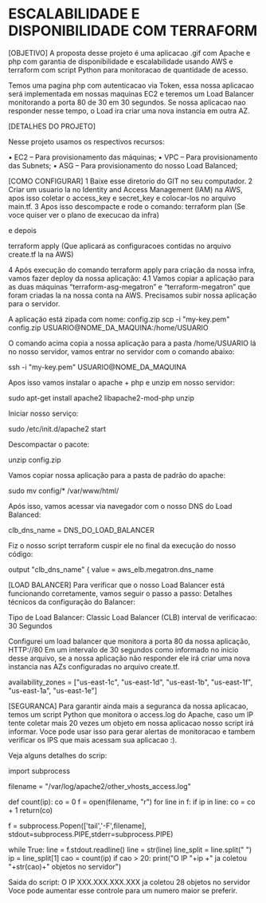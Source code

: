 # ESCALABILIDADE E DISPONIBILIDADE COM TERRAFORM

[OBJETIVO]
A proposta desse projeto é uma aplicacao .gif com Apache e php com garantia de disponibilidade e escalabilidade usando AWS e terraform com script Python para monitoracao
de quantidade de acesso.

Temos uma pagina php com autenticacao via Token, essa nossa aplicacao será implementada em nossas maquinas EC2 e teremos um Load Balancer monitorando a porta 80 de 30
em 30 segundos.
Se nossa aplicacao nao responder nesse tempo, o Load ira criar uma nova instancia em outra AZ.


[DETALHES DO PROJETO]

Nesse projeto usamos os respectivos recursos:

•	EC2 – Para provisionamento das máquinas;
•	VPC – Para provisionamento das Subnets; 
•	ASG – Para provisionamento do nosso Load Balanced;

[COMO CONFIGURAR]
1 Baixe esse diretorio do GIT no seu computador.
2 Criar um usuario la no Identity and Access Management (IAM) na AWS, apos isso coletar o access_key e secret_key e colocar-los no arquivo main.tf.
3 Apos isso descompacte e rode o comando: 
terraform plan (Se voce quiser ver o plano de execucao da infra) 

e depois 

terraform apply (Que aplicará as configuracoes contidas no arquivo create.tf la na AWS) 

4 Após execução do comando terraform apply para criação da nossa infra, vamos fazer deploy da nossa aplicação:
4.1 Vamos copiar a aplicação para as duas máquinas “terraform-asg-megatron” e “terraform-megatron” que foram criadas la na nossa conta na AWS.
Precisamos subir nossa aplicação para o servidor.

A aplicação está zipada com nome: config.zip
scp -i "my-key.pem" config.zip USUARIO@NOME_DA_MAQUINA:/home/USUARIO

O comando acima copia a nossa aplicação para a pasta /home/USUARIO lá no nosso servidor, vamos entrar no servidor com o comando abaixo:

ssh -i "my-key.pem" USUARIO@NOME_DA_MAQUINA

Apos isso vamos instalar o apache + php e unzip em nosso servidor:

sudo apt-get install apache2 libapache2-mod-php unzip

Iniciar nosso serviço:

sudo /etc/init.d/apache2 start

Descompactar o pacote:

unzip config.zip

Vamos copiar nossa aplicação para a pasta de padrão do apache:

sudo mv config/* /var/www/html/

Após isso, vamos acessar via navegador com o nosso DNS do Load Balanced:

clb_dns_name = DNS_DO_LOAD_BALANCER

Fiz o nosso script terraform cuspir ele no final da execução do nosso código:

output "clb_dns_name" {
  value       = aws_elb.megatron.dns_name


[LOAD BALANCER]
Para verificar que o nosso Load Balancer está funcionando corretamente, vamos seguir o passo a passo:
Detalhes técnicos da configuração do Balancer:
	
Tipo de Load Balancer: Classic Load Balancer (CLB)
interval de verificacao:	30 Segundos

	 
Configurei um load balancer que monitora a porta 80 da nossa aplicação, HTTP://80
Em um intervalo de 30 segundos como informado no inicio desse arquivo, se a nossa aplicação não responder ele irá criar uma nova instancia nas AZs configuradas 
no arquivo create.tf.

availability_zones = ["us-east-1c", "us-east-1d", "us-east-1b", "us-east-1f", "us-east-1a", "us-east-1e"]

[SEGURANCA]
Para garantir ainda mais a seguranca da nossa aplicacao, temos um script Python que monitora o access.log do Apache, caso um IP tente coletar mais 20 vezes um 
objeto em nossa aplicacao nosso script irá informar.
Voce pode usar isso para gerar alertas de monitoracao e tambem verificar os IPS que mais acessam sua aplicacao :).

Veja alguns detalhes do scrip:

import subprocess

filename = "/var/log/apache2/other_vhosts_access.log"

def count(ip):
        co = 0
        f = open(filename, "r")
        for line in f:
                if ip in line:
                        co = co + 1 
        return(co)                     

f = subprocess.Popen(['tail','-F',filename],\
        stdout=subprocess.PIPE,stderr=subprocess.PIPE)
        
while True:
    line = f.stdout.readline()
    line = str(line)
    line_split = line.split(" ")
    ip = line_split[1]
    cao = count(ip)
    if cao > 20:
        print("O IP "+ip +" ja coletou "+str(cao)+" objetos no servidor")

Saida do script:
O IP XXX.XXX.XXX.XXX ja coletou 28 objetos no servidor
Voce pode aumentar esse controle para um numero maior se preferir.


